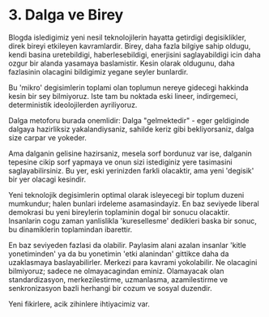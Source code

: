 # 3. Dalga ve Birey

Blogda isledigimiz yeni nesil teknolojilerin hayatta getirdigi degisiklikler, direk bireyi etkileyen kavramlardir. Birey, daha fazla bilgiye sahip oldugu, kendi basina uretebildigi, haberlesebildigi, enerjisini saglayabildigi icin daha ozgur bir alanda yasamaya baslamistir. Kesin olarak oldugunu, daha fazlasinin olacagini bildigimiz yegane seyler bunlardir.

Bu 'mikro' degisimlerin toplami olan toplumun nereye gidecegi hakkinda kesin bir sey bilmiyoruz. Iste tam bu noktada eski lineer, indirgemeci, deterministik ideolojilerden ayriliyoruz.

Dalga metoforu burada onemlidir: Dalga "gelmektedir" - eger geldiginde dalgaya hazirliksiz yakalandiysaniz, sahilde keriz gibi bekliyorsaniz, dalga size carpar ve yokeder.

Ama dalganin gelisine hazirsaniz, mesela sorf bordunuz var ise, dalganin tepesine cikip sorf yapmaya ve onun sizi istediginiz yere tasimasini saglayabilirsiniz. Bu yer, eski yerinizden farkli olacaktir, ama yeni 'degisik' bir yer olacagi kesindir.

Yeni teknolojik degisimlerin optimal olarak isleyecegi bir toplum duzeni mumkundur; halen bunlari irdeleme asamasindayiz. En baz seviyede liberal demokrasi bu yeni bireylerin toplaminin dogal bir sonucu olacaktir. Insanlarin cogu zaman yanlislikla 'kuresellesme' dedikleri baska bir sonuc, bu dinamiklerin toplamindan ibarettir.

En baz seviyeden fazlasi da olabilir. Paylasim alani azalan insanlar 'kitle yonetiminden' ya da bu yonetimin 'etki alanindan' gittikce daha da uzaklasmaya baslayabilirler. Merkezi para kavrami yokolabilir. Ne olacagini bilmiyoruz; sadece ne olmayacagindan eminiz. Olamayacak olan standardizasyon, merkezilestirme, uzmanlasma, azamilestirme ve senkronizasyon bazli herhangi bir cozum ve sosyal duzendir.

Yeni fikirlere, acik zihinlere ihtiyacimiz var.



